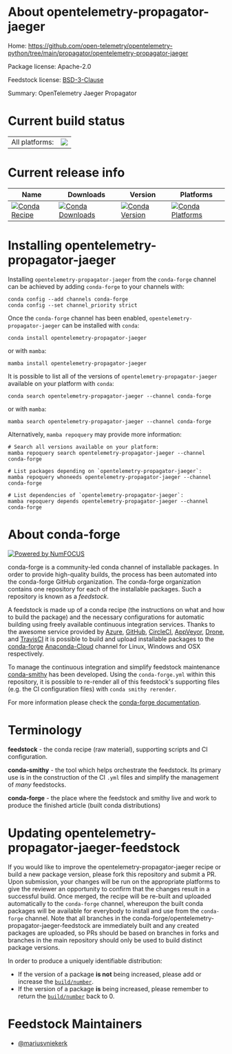 About opentelemetry-propagator-jaeger
=====================================

Home: https://github.com/open-telemetry/opentelemetry-python/tree/main/propagator/opentelemetry-propagator-jaeger

Package license: Apache-2.0

Feedstock license: [BSD-3-Clause](https://github.com/conda-forge/opentelemetry-propagator-jaeger-feedstock/blob/main/LICENSE.txt)

Summary: OpenTelemetry Jaeger Propagator

Current build status
====================


<table><tr><td>All platforms:</td>
    <td>
      <a href="https://dev.azure.com/conda-forge/feedstock-builds/_build/latest?definitionId=14549&branchName=main">
        <img src="https://dev.azure.com/conda-forge/feedstock-builds/_apis/build/status/opentelemetry-propagator-jaeger-feedstock?branchName=main">
      </a>
    </td>
  </tr>
</table>

Current release info
====================

| Name | Downloads | Version | Platforms |
| --- | --- | --- | --- |
| [![Conda Recipe](https://img.shields.io/badge/recipe-opentelemetry--propagator--jaeger-green.svg)](https://anaconda.org/conda-forge/opentelemetry-propagator-jaeger) | [![Conda Downloads](https://img.shields.io/conda/dn/conda-forge/opentelemetry-propagator-jaeger.svg)](https://anaconda.org/conda-forge/opentelemetry-propagator-jaeger) | [![Conda Version](https://img.shields.io/conda/vn/conda-forge/opentelemetry-propagator-jaeger.svg)](https://anaconda.org/conda-forge/opentelemetry-propagator-jaeger) | [![Conda Platforms](https://img.shields.io/conda/pn/conda-forge/opentelemetry-propagator-jaeger.svg)](https://anaconda.org/conda-forge/opentelemetry-propagator-jaeger) |

Installing opentelemetry-propagator-jaeger
==========================================

Installing `opentelemetry-propagator-jaeger` from the `conda-forge` channel can be achieved by adding `conda-forge` to your channels with:

```
conda config --add channels conda-forge
conda config --set channel_priority strict
```

Once the `conda-forge` channel has been enabled, `opentelemetry-propagator-jaeger` can be installed with `conda`:

```
conda install opentelemetry-propagator-jaeger
```

or with `mamba`:

```
mamba install opentelemetry-propagator-jaeger
```

It is possible to list all of the versions of `opentelemetry-propagator-jaeger` available on your platform with `conda`:

```
conda search opentelemetry-propagator-jaeger --channel conda-forge
```

or with `mamba`:

```
mamba search opentelemetry-propagator-jaeger --channel conda-forge
```

Alternatively, `mamba repoquery` may provide more information:

```
# Search all versions available on your platform:
mamba repoquery search opentelemetry-propagator-jaeger --channel conda-forge

# List packages depending on `opentelemetry-propagator-jaeger`:
mamba repoquery whoneeds opentelemetry-propagator-jaeger --channel conda-forge

# List dependencies of `opentelemetry-propagator-jaeger`:
mamba repoquery depends opentelemetry-propagator-jaeger --channel conda-forge
```


About conda-forge
=================

[![Powered by
NumFOCUS](https://img.shields.io/badge/powered%20by-NumFOCUS-orange.svg?style=flat&colorA=E1523D&colorB=007D8A)](https://numfocus.org)

conda-forge is a community-led conda channel of installable packages.
In order to provide high-quality builds, the process has been automated into the
conda-forge GitHub organization. The conda-forge organization contains one repository
for each of the installable packages. Such a repository is known as a *feedstock*.

A feedstock is made up of a conda recipe (the instructions on what and how to build
the package) and the necessary configurations for automatic building using freely
available continuous integration services. Thanks to the awesome service provided by
[Azure](https://azure.microsoft.com/en-us/services/devops/), [GitHub](https://github.com/),
[CircleCI](https://circleci.com/), [AppVeyor](https://www.appveyor.com/),
[Drone](https://cloud.drone.io/welcome), and [TravisCI](https://travis-ci.com/)
it is possible to build and upload installable packages to the
[conda-forge](https://anaconda.org/conda-forge) [Anaconda-Cloud](https://anaconda.org/)
channel for Linux, Windows and OSX respectively.

To manage the continuous integration and simplify feedstock maintenance
[conda-smithy](https://github.com/conda-forge/conda-smithy) has been developed.
Using the ``conda-forge.yml`` within this repository, it is possible to re-render all of
this feedstock's supporting files (e.g. the CI configuration files) with ``conda smithy rerender``.

For more information please check the [conda-forge documentation](https://conda-forge.org/docs/).

Terminology
===========

**feedstock** - the conda recipe (raw material), supporting scripts and CI configuration.

**conda-smithy** - the tool which helps orchestrate the feedstock.
                   Its primary use is in the construction of the CI ``.yml`` files
                   and simplify the management of *many* feedstocks.

**conda-forge** - the place where the feedstock and smithy live and work to
                  produce the finished article (built conda distributions)


Updating opentelemetry-propagator-jaeger-feedstock
==================================================

If you would like to improve the opentelemetry-propagator-jaeger recipe or build a new
package version, please fork this repository and submit a PR. Upon submission,
your changes will be run on the appropriate platforms to give the reviewer an
opportunity to confirm that the changes result in a successful build. Once
merged, the recipe will be re-built and uploaded automatically to the
`conda-forge` channel, whereupon the built conda packages will be available for
everybody to install and use from the `conda-forge` channel.
Note that all branches in the conda-forge/opentelemetry-propagator-jaeger-feedstock are
immediately built and any created packages are uploaded, so PRs should be based
on branches in forks and branches in the main repository should only be used to
build distinct package versions.

In order to produce a uniquely identifiable distribution:
 * If the version of a package **is not** being increased, please add or increase
   the [``build/number``](https://docs.conda.io/projects/conda-build/en/latest/resources/define-metadata.html#build-number-and-string).
 * If the version of a package **is** being increased, please remember to return
   the [``build/number``](https://docs.conda.io/projects/conda-build/en/latest/resources/define-metadata.html#build-number-and-string)
   back to 0.

Feedstock Maintainers
=====================

* [@mariusvniekerk](https://github.com/mariusvniekerk/)

